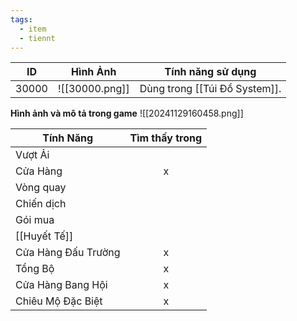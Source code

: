 ```yaml
---
tags:
  - item
  - tiennt
---
```


| ID    | Hình Ảnh       | Tính năng sử dụng             |
| ----- | -------------- | ----------------------------- |
| 30000 | ![[30000.png]] | Dùng trong [[Túi Đồ System]]. |
**Hình ảnh và mô tả trong game**
![[20241129160458.png]]

| Tính Năng           | Tìm thấy trong |
| ------------------- | :------------: |
| Vượt Ải             |                |
| Cửa Hàng            |       x        |
| Vòng quay           |                |
| Chiến dịch          |                |
| Gói mua             |                |
| [[Huyết Tế]]        |                |
| Cửa Hàng Đấu Trường |       x        |
| Tổng Bộ             |       x        |
| Cửa Hàng Bang Hội   |       x        |
| Chiêu Mộ Đặc Biệt   |       x        |


